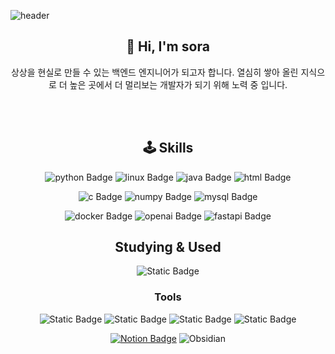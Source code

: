 
![header](https://capsule-render.vercel.app/api?type=Venom&color=auto&height=300&section=header&text=Welcome%20✌️&fontSize=90)

<div align="center">

<h2> 👋 Hi, I'm sora</h2>

상상을 현실로 만들 수 있는 백엔드 엔지니어가 되고자 합니다.
열심히 쌓아 올린 지식으로 더 높은 곳에서 더 멀리보는 개발자가 되기 위해 노력 중 입니다.


<br>
<br>

## 🕹️ Skills

![python Badge](https://img.shields.io/badge/Python-3776AB?style=for-the-badge&logo=Python&logoColor=white&color=%233776AB)
![linux Badge](https://img.shields.io/badge/Linux-white.svg?style=for-the-badge&logo=linux&logoColor=000000)
![java Badge](https://img.shields.io/badge/Java-007396?style=for-the-badge&logo=Java&logoColor=%233776AB&color=%233776AB)
![html Badge](https://img.shields.io/badge/html5-E34F26.svg?style=for-the-badge&logo=html5&logoColor=white)

![c Badge](https://img.shields.io/badge/C-%232EFEF7?style=for-the-badge&logo=C&logoColor=%2EFEF7&color=%232EFEF7)
![numpy Badge](https://img.shields.io/badge/numpy-4d77cf.svg?style=for-the-badge&logo=numpy&logoColor=white)
![mysql Badge](https://img.shields.io/badge/MySQL-007396.svg?style=for-the-badge&logo=mysql&logoColor=white)

![docker Badge](https://img.shields.io/badge/docker-%232496ED?style=for-the-badge&logo=docker&logoColor=white&labelColor=%232496ED&color=%232496ED)
![openai Badge](https://img.shields.io/badge/openai-%23412991?style=for-the-badge&logo=openai&logoColor=white&labelColor=%412991&color=%23412991)
![fastapi Badge](https://img.shields.io/badge/fastapi-%23009688?style=for-the-badge&logo=openai&logoColor=white&labelColor=%412991&color=%23009688)



## Studying & Used

![Static Badge](https://img.shields.io/badge/react-20232a.svg?style=for-the-badge&logo=react&logoColor=61DAFB)


### Tools

![Static Badge](https://img.shields.io/badge/github-181717.svg?style=for-the-badge&logo=github&logoColor=white)
![Static Badge](https://img.shields.io/badge/git-F05033.svg?style=for-the-badge&logo=git&logoColor=white)
![Static Badge](https://img.shields.io/badge/VSCode-2C2C32.svg?style=for-the-badge&logo=visual-studio-code&logoColor=22ABF3)
![Static Badge](https://img.shields.io/badge/intellij-%23000000?style=for-the-badge&logo=intellijidea&logoColor=22ABF3)



[![Notion Badge](https://img.shields.io/badge/-Notion-000000?logo=notion&logoColor=white&link={https://www.notion.so/ddd348e6728e4080bed75ac5fd422838})]({https://www.notion.so/ddd348e6728e4080bed75ac5fd422838})
![Obsidian](https://img.shields.io/badge/Obsidian-%23483699.svg?style=for-the-badge&logo=obsidian&logoColor=white)

</div>
